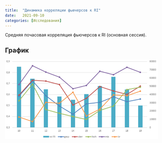 ```yaml
---
title:  "Динамика корреляции фьючерсов к RI"
date:   2021-09-10
categories: [Исследования]
---
```



Средняя почасовая корреляция фьючерсов к RI (основная сессия).

## График
<img src="/images/corrf_ri.png" alt="Фундаментальный анализ">


